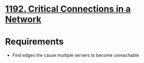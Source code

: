 # [1192. Critical Connections in a Network](https://leetcode.com/problems/critical-connections-in-a-network/)

# Requirements

- Find edges the cause multiple servers to become unreachable
